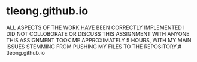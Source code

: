 # tleong.github.io
ALL ASPECTS OF THE WORK HAVE BEEN CORRECTLY IMPLEMENTED
I DID NOT COLLOBORATE OR DISCUSS THIS ASSIGNMENT WITH ANYONE
THIS ASSIGNMENT TOOK ME APPROXIMATELY 5 HOURS, WITH MY MAIN ISSUES STEMMING FROM PUSHING MY FILES TO THE REPOSITORY.# tleong.github.io
